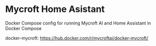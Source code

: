 # Mycroft Home Asistant
Docker Compose config for running Mycroft AI and Home Assistant in Docker Compose

docker-mycroft:
https://hub.docker.com/r/mycroftai/docker-mycroft/